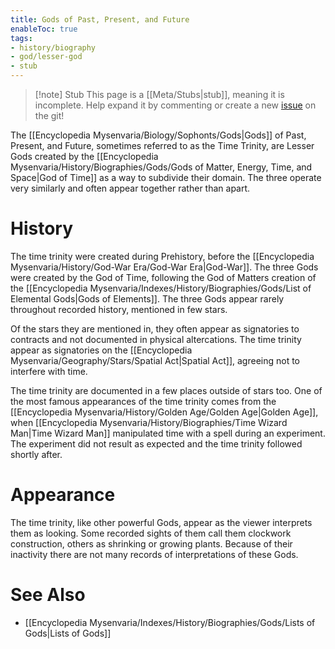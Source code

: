 ```yaml
---
title: Gods of Past, Present, and Future
enableToc: true
tags:
- history/biography
- god/lesser-god
- stub
---
```


> [!note] Stub
> This page is a [[Meta/Stubs|stub]], meaning it is incomplete. Help expand it by commenting or create a new [issue](https://github.com/RagtimeGal/quartz--encyclopedia-mysenvaria/issues/new/choose) on the git!

The [[Encyclopedia Mysenvaria/Biology/Sophonts/Gods|Gods]] of Past, Present, and Future, sometimes referred to as the Time Trinity, are Lesser Gods created by the [[Encyclopedia Mysenvaria/History/Biographies/Gods/Gods of Matter, Energy, Time, and Space|God of Time]] as a way to subdivide their domain. The three operate very similarly and often appear together rather than apart.
# History
The time trinity were created during Prehistory, before the [[Encyclopedia Mysenvaria/History/God-War Era/God-War Era|God-War]]. The three Gods were created by the God of Time, following the God of Matters creation of the [[Encyclopedia Mysenvaria/Indexes/History/Biographies/Gods/List of Elemental Gods|Gods of Elements]]. The three Gods appear rarely throughout recorded history, mentioned in few stars. 

Of the stars they are mentioned in, they often appear as signatories to contracts and not documented in physical altercations. The time trinity appear as signatories on the [[Encyclopedia Mysenvaria/Geography/Stars/Spatial Act|Spatial Act]], agreeing not to interfere with time.

The time trinity are documented in a few places outside of stars too. One of the most famous appearances of the time trinity comes from the [[Encyclopedia Mysenvaria/History/Golden Age/Golden Age|Golden Age]], when [[Encyclopedia Mysenvaria/History/Biographies/Time Wizard Man|Time Wizard Man]] manipulated time with a spell during an experiment. The experiment did not result as expected and the time trinity followed shortly after.
# Appearance
The time trinity, like other powerful Gods, appear as the viewer interprets them as looking. Some recorded sights of them call them clockwork construction, others as shrinking or growing plants. Because of their inactivity there are not many records of interpretations of these Gods.
# See Also
- [[Encyclopedia Mysenvaria/Indexes/History/Biographies/Gods/Lists of Gods|Lists of Gods]]